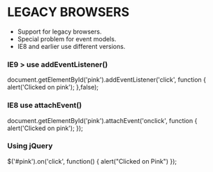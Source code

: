 # LEGACY BROWSERS

- Support for legacy browsers.
- Special problem for event models.
- IE8 and earlier use different versions.

### IE9 > use addEventListener()

document.getElementById('pink').addEventListener('click', function {
	alert('Clicked on pink');
},false);

### IE8 use attachEvent()

document.getElementById('pink').attachEvent('onclick', function {
	alert('Clicked on pink');
});

### Using jQuery

$('#pink').on('click', function() {
    alert("Clicked on Pink")
});